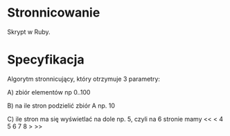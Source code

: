 # Stronnicowanie
Skrypt w Ruby.

# Specyfikacja
Algorytm stronnicujący, który otrzymuje 3 parametry:

A) zbiór elementów np 0..100

B) na ile stron podzielić zbiór A np. 10

C) ile stron ma się wyświetlać na dole np. 5, czyli na 6 stronie mamy << < 4 5 6 7 8 > >>
